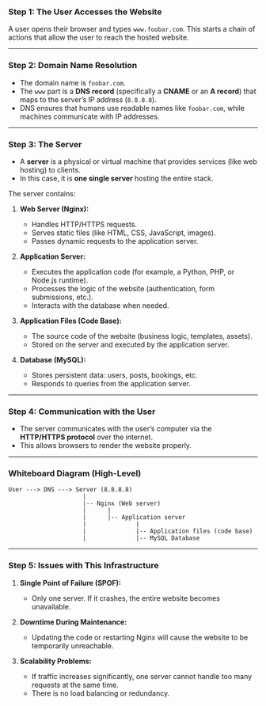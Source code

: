 ### **Step 1: The User Accesses the Website**

A user opens their browser and types `www.foobar.com`.
This starts a chain of actions that allow the user to reach the hosted website.

---

### **Step 2: Domain Name Resolution**

* The domain name is `foobar.com`.
* The `www` part is a **DNS record** (specifically a **CNAME** or an **A record**) that maps to the server’s IP address (`8.8.8.8`).
* DNS ensures that humans use readable names like `foobar.com`, while machines communicate with IP addresses.

---

### **Step 3: The Server**

* A **server** is a physical or virtual machine that provides services (like web hosting) to clients.
* In this case, it is **one single server** hosting the entire stack.

The server contains:

1. **Web Server (Nginx):**

   * Handles HTTP/HTTPS requests.
   * Serves static files (like HTML, CSS, JavaScript, images).
   * Passes dynamic requests to the application server.

2. **Application Server:**

   * Executes the application code (for example, a Python, PHP, or Node.js runtime).
   * Processes the logic of the website (authentication, form submissions, etc.).
   * Interacts with the database when needed.

3. **Application Files (Code Base):**

   * The source code of the website (business logic, templates, assets).
   * Stored on the server and executed by the application server.

4. **Database (MySQL):**

   * Stores persistent data: users, posts, bookings, etc.
   * Responds to queries from the application server.

---

### **Step 4: Communication with the User**

* The server communicates with the user’s computer via the **HTTP/HTTPS protocol** over the internet.
* This allows browsers to render the website properly.

---

### **Whiteboard Diagram (High-Level)**

```
User ---> DNS ---> Server (8.8.8.8)
                     |
                     |-- Nginx (Web server)
                     |      |
                     |      |-- Application server
                     |              |
                     |              |-- Application files (code base)
                     |              |-- MySQL Database
```

---

### **Step 5: Issues with This Infrastructure**

1. **Single Point of Failure (SPOF):**

   * Only one server. If it crashes, the entire website becomes unavailable.

2. **Downtime During Maintenance:**

   * Updating the code or restarting Nginx will cause the website to be temporarily unreachable.

3. **Scalability Problems:**

   * If traffic increases significantly, one server cannot handle too many requests at the same time.
   * There is no load balancing or redundancy.
